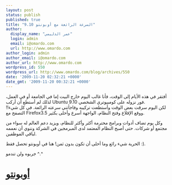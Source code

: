```yaml
---
layout: post
status: publish
published: true
title: "السرعة الرائعة مع أوبونتو 9.10"
author:
  display_name: "عمر الدليمي"
  login: admin
  email: i@omardo.com
  url: http://www.omardo.com
author_login: admin
author_email: i@omardo.com
author_url: http://www.omardo.com
wordpress_id: 550
wordpress_url: http://www.omardo.com/blog/archives/550
date: '2009-11-20 02:32:21 +0000'
date_gmt: '2009-11-20 00:32:21 +0000'
---
```

<p>أفتقر في هذه الأيام إلى الوقت، فأنا غالب اليوم خارج البيت إما في الجامعة أو في العمل، لذلك لم أستطع أن أركب Ubuntu 9.10 فور نزوله على كومبيوتري الشخصي.<br />
لكن اليوم سرقت بعض الوقت وأستطعت تركيبه وفاجأتني سرعته الرائعة. في كل شيء!! التصفح مع Firefox3.5 ووقع الإقلاع وفتح النظام، الواجهة أسرع وأحلى بكثير.</p>
<p>وكل يوم تضاف أدوات وبرامج محترمة أكثر وأكثر للنظام، ويزيد دعم العالم له سواء من مجتمع أو شركات. حتى أصبح النظام المعتمد لدى المبرمجين في الشركة وننوي أن نعممه لباقي الموظفين.</p>
<p>الحرية شيء رائع وما أحلى أن تكون بدون ثمن! هنا في أوبونتو تحصل فقط :).</p>
<p>جربوه ولن تندمو ^.^<!--more--></p>
<h1><a href="http://www.google.jo/search?q=%D8%A3%D9%88%D8%A8%D9%88%D9%86%D8%AA%D9%88&amp;ie=utf-8&amp;oe=utf-8&amp;aq=t&amp;rls=com.ubuntu:en-US:official&amp;client=firefox-a">أوبونتو<br />
</a></h1>
